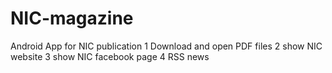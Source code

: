 # NIC-magazine
Android App for  NIC publication
1 Download and open PDF files
2 show NIC website
3 show NIC facebook page
4 RSS news 
